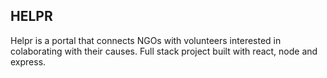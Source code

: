 ## HELPR
Helpr is a portal that connects NGOs with volunteers interested in colaborating with their causes. Full stack project built with react, node and express.
